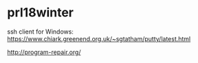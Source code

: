 # prl18winter

ssh client for Windows: https://www.chiark.greenend.org.uk/~sgtatham/putty/latest.html

http://program-repair.org/
